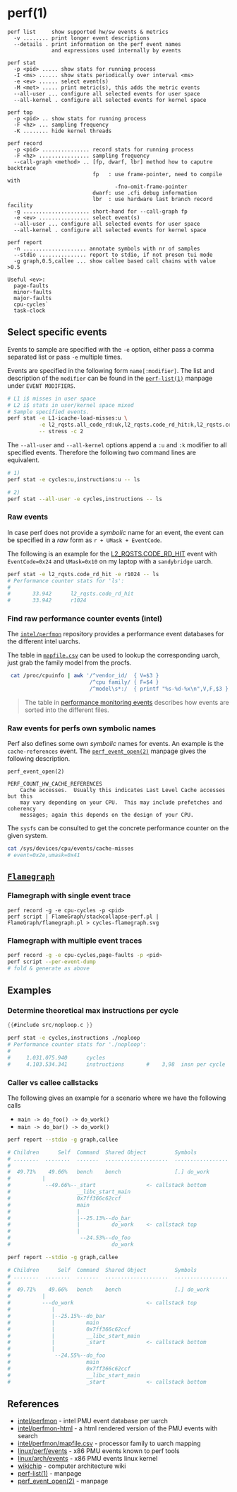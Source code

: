 # perf(1)

```
perf list     show supported hw/sw events & metrics
  -v ........ print longer event descriptions
  --details . print information on the perf event names
              and expressions used internally by events

perf stat
  -p <pid> ..... show stats for running process
  -I <ms> ...... show stats periodically over interval <ms>
  -e <ev> ...... select event(s)
  -M <met> ..... print metric(s), this adds the metric events
  --all-user ... configure all selected events for user space
  --all-kernel . configure all selected events for kernel space

perf top
  -p <pid> .. show stats for running process
  -F <hz> ... sampling frequency
  -K ........ hide kernel threads

perf record
  -p <pid> ............... record stats for running process
  -F <hz> ................ sampling frequency
  --call-graph <method> .. [fp, dwarf, lbr] method how to caputre backtrace
                           fp   : use frame-pointer, need to compile with
                                  -fno-omit-frame-pointer
                           dwarf: use .cfi debug information
                           lbr  : use hardware last branch record facility
  -g ..................... short-hand for --call-graph fp
  -e <ev> ................ select event(s)
  --all-user ... configure all selected events for user space
  --all-kernel . configure all selected events for kernel space

perf report
  -n .................... annotate symbols with nr of samples
  --stdio ............... report to stdio, if not presen tui mode
  -g graph,0.5,callee ... show callee based call chains with value >0.5
```

```
Useful <ev>:
  page-faults
  minor-faults
  major-faults
  cpu-cycles`
  task-clock
```

## Select specific events

Events to sample are specified with the `-e` option, either pass a comma
separated list or pass `-e` multiple times.

Events are specified in the following form `name[:modifier]`. The list and
description of the `modifier` can be found in the
[`perf-list(1)`][man-perf-list] manpage under `EVENT MODIFIERS`.
```sh
# L1 i$ misses in user space
# L2 i$ stats in user/kernel space mixed
# Sample specified events.
perf stat -e L1-icache-load-misses:u \
          -e l2_rqsts.all_code_rd:uk,l2_rqsts.code_rd_hit:k,l2_rqsts.code_rd_miss:k \
          -- stress -c 2
```

The `--all-user` and `--all-kernel` options append a `:u` and `:k` modifier to
all specified events. Therefore the following two command lines are equivalent.
```sh
# 1)
perf stat -e cycles:u,instructions:u -- ls

# 2)
perf stat --all-user -e cycles,instructions -- ls
```

### Raw events

In case perf does not provide a _symbolic_ name for an event, the event can be
specified in a _raw_ form as `r + UMask + EventCode`.

The following is an example for the [L2_RQSTS.CODE_RD_HIT][l2i-req-ev] event
with `EventCode=0x24` and `UMask=0x10` on my laptop with a `sandybridge` uarch.
```sh
perf stat -e l2_rqsts.code_rd_hit -e r1024 -- ls
# Performance counter stats for 'ls':
#
#       33.942      l2_rqsts.code_rd_hit
#       33.942      r1024
```

### Find raw performance counter events (intel)

The [`intel/perfmon`][perfmon] repository provides a performance event
databases for the different intel uarchs.

The table in [`mapfile.csv`][perfmon-map] can be used to lookup the
corresponding uarch, just grab the family model from the procfs.
```sh
 cat /proc/cpuinfo | awk '/^vendor_id/  { V=$3 }
                          /^cpu family/ { F=$4 }
                          /^model\s*:/  { printf "%s-%d-%x\n",V,F,$3 }'
```
> The table in [performance monitoring events][perfmon-kinds] describes how
> events are sorted into the different files.

### Raw events for perfs own symbolic names

Perf also defines some own _symbolic_ names for events. An example is the
`cache-references` event. The [`perf_event_open(2)`][man-perf-ev-open] manpage
gives the following description.
```man
perf_event_open(2)

PERF_COUNT_HW_CACHE_REFERENCES
    Cache accesses.  Usually this indicates Last Level Cache accesses but this
    may vary depending on your CPU.  This may include prefetches and coherency
    messages; again this depends on the design of your CPU.
```

The `sysfs` can be consulted to get the concrete performance counter on the
given system.
```sh
cat /sys/devices/cpu/events/cache-misses
# event=0x2e,umask=0x41
```

## [`Flamegraph`](https://github.com/brendangregg/FlameGraph)

### Flamegraph with single event trace
```
perf record -g -e cpu-cycles -p <pid>
perf script | FlameGraph/stackcollapse-perf.pl | FlameGraph/flamegraph.pl > cycles-flamegraph.svg
```

### Flamegraph with multiple event traces
```sh
perf record -g -e cpu-cycles,page-faults -p <pid>
perf script --per-event-dump
# fold & generate as above
```

## Examples
### Determine theoretical max instructions per cycle

```c
{{#include src/noploop.c }}
```

```sh
perf stat -e cycles,instructions ./noploop
# Performance counter stats for './noploop':
#
#     1.031.075.940      cycles
#     4.103.534.341      instructions       #    3,98  insn per cycle
```

### Caller vs callee callstacks

The following gives an example for a scenario where we have the following calls
- `main -> do_foo() -> do_work()`
- `main -> do_bar() -> do_work()`

```sh
perf report --stdio -g graph,callee

# Children      Self  Command  Shared Object         Symbols
# ........  ........  .......  ....................  .................
#
#  49.71%    49.66%   bench    bench                 [.] do_work
#          |
#           --49.66%--_start                <- callstack bottom
#                     __libc_start_main
#                     0x7ff366c62ccf
#                     main
#                     |
#                     |--25.13%--do_bar
#                     |          do_work    <- callstack top
#                     |
#                      --24.53%--do_foo
#                                do_work

perf report --stdio -g graph,callee

# Children      Self  Command  Shared Object         Symbols
# ........  ........  .......  ....................  .................
#
#  49.71%    49.66%   bench    bench                 [.] do_work
#          |
#          ---do_work                       <- callstack top
#             |
#             |--25.15%--do_bar
#             |          main
#             |          0x7ff366c62ccf
#             |          __libc_start_main
#             |          _start             <- callstack bottom
#             |
#              --24.55%--do_foo
#                        main
#                        0x7ff366c62ccf
#                        __libc_start_main
#                        _start             <- callstack bottom
```

## References
- [intel/perfmon][perfmon] - intel PMU event database per uarch
- [intel/perfmon-html][perfmon-html] - a html rendered version of the PMU events with search
- [intel/perfmon/mapfile.csv][perfmon-map] - processor family to uarch mapping
- [linux/perf/events][perf-pmu-ev] - x86 PMU events known to perf tools
- [linux/arch/events][x86-core-ev] - x86 PMU events linux kernel
- [wikichip] - computer architecture wiki
- [perf-list(1)][man-perf-list] - manpage
- [perf_event_open(2)][man-perf-ev-open] - manpage


[perfmon-html]: https://perfmon-events.intel.com/
[perfmon]: https://github.com/intel/perfmon
[perfmon-map]: https://github.com/intel/perfmon/blob/main/mapfile.csv
[perfmon-kinds]: https://github.com/intel/perfmon/tree/main#performance-monitoring-events

[perf-pmu-ev]: https://github.com/torvalds/linux/tree/master/tools/perf/pmu-events/arch/x86
[x86-core-ev]: https://github.com/torvalds/linux/blob/master/arch/x86/events/intel/core.c
[l2i-req-ev]: https://github.com/intel/perfmon/blob/09c155f72e1b8f14b09aea346a35467a03a7d62b/SNB/events/sandybridge_core.json#L808

[man-perf-ev-open]: https://man7.org/linux/man-pages/man2/perf_event_open.2.html
[man-perf-list]: https://man7.org/linux/man-pages/man1/perf-list.1.html

[wikichip]: https://en.wikichip.org/wiki/WikiChip
